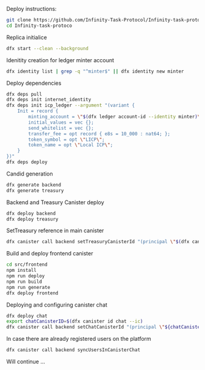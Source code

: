 Deploy instructions:

```sh 
git clone https://github.com/Infinity-Task-Protocol/Infinity-task-protocol.git
cd Infinity-task-protoco
```
Replica initialice
```sh
dfx start --clean --background
```

Idenitity creation for ledger minter account
```sh
dfx identity list | grep -q "^minter$" || dfx identity new minter
```
Deploy dependencies

```sh
dfx deps pull
dfx deps init internet_identity
dfx deps init icp_ledger --argument "(variant { 
    Init = record {
        minting_account = \"$(dfx ledger account-id --identity minter)\";
        initial_values = vec {};
        send_whitelist = vec {};
        transfer_fee = opt record { e8s = 10_000 : nat64; };
        token_symbol = opt \"LICP\";
        token_name = opt \"Local ICP\"; 
    }
})"
dfx deps deploy
```

Candid generation
```sh
dfx generate backend
dfx generate treasury
```

Backend and Treasury Canister deploy
```sh
dfx deploy backend
dfx deploy treasury
```

SetTreasury reference in main canister
```sh
dfx canister call backend setTreasuryCanisterId "(principal \"$(dfx canister id treasury)\")"
```


Build and deploy frontend canister

```sh
cd src/frontend
npm install
npm run deploy
npm run build
npm run generate
dfx deploy frontend
```
Deploying and configuring canister chat

```sh
dfx deploy chat
export chatCanisterID=$(dfx canister id chat --ic)
dfx canister call backend setChatCanisterId "(principal \"${chatCanisterID}\" --ic)"
```

In case there are already registered users on the platform

```sh
dfx canister call backend syncUsersInCanisterChat

```

Will continue ...
